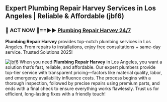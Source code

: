 ## Expert Plumbing Repair Harvey Services in Los Angeles | Reliable & Affordable (jbf6)  

<h3>🚿 ACT NOW 🌟==►► <a href="https://tinyurl.com/2ne6vx2x" rel="nofollow">Plumbing Repair Harvey 24/7</a></h3>

**Plumbing Repair Harvey** provides top-notch plumbing services in Los Angeles. From repairs to installations, enjoy free consultations + same-day service. Trusted Solutions 2025!

[![jbf6](https://i.imgur.com/4PFF4AK.jpeg)](https://tinyurl.com/2ne6vx2x)
When you need **Plumbing Repair Harvey** in Los Angeles, you want a solution that’s fast, reliable, and affordable. Our expert plumbers provide top-tier service with transparent pricing—factors like material quality, labor, and emergency availability influence costs. The process begins with a thorough inspection, followed by precise repairs using premium parts, and ends with a final check to ensure everything works flawlessly. Trust us for efficient, long-lasting fixes with a friendly touch!